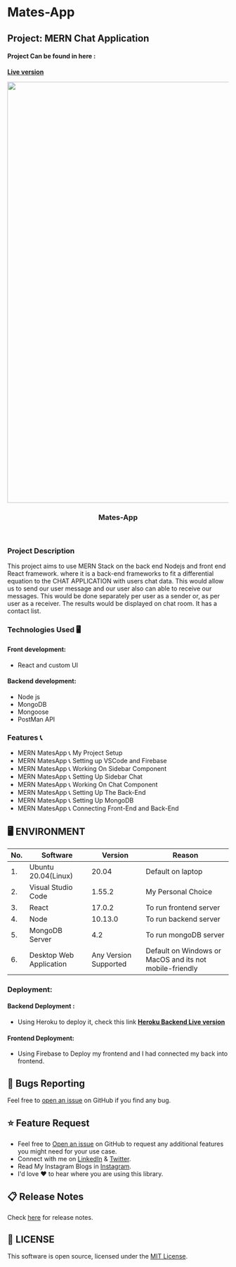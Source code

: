 # Mates-App

## Project: MERN Chat Application
#### Project Can be found in here :
 **[Live version](https://mates-app-f9323.web.app/)**
 <br>
<p align="center">
	
<img src="https://user-images.githubusercontent.com/57604500/121790708-525ff580-cbe2-11eb-8a13-d6fd09d680ee.png" width=956>
<br />
<h3 align="center">Mates-App</h3>
</p>

<br/>

### Project Description

This project aims to use MERN Stack on the back end Nodejs and front end React framework. where it is a back-end frameworks to fit a differential equation to the CHAT APPLICATION with users chat data. This would allow us to send our user message and our user also can able to receive our messages. This would be done separately per user as a sender or, as per user as a receiver. The results would be displayed on chat room. It has a contact list.

### Technologies Used 🖥

#### Front development:
 * React and custom UI

#### Backend development:

 * Node js
 * MongoDB
 * Mongoose
 * PostMan API

### Features 📞

 * MERN MatesApp 📞 My Project Setup
 * MERN MatesApp 📞 Setting up VSCode and Firebase
 * MERN MatesApp 📞 Working On Sidebar Component
 * MERN MatesApp 📞 Setting Up Sidebar Chat
 * MERN MatesApp 📞  Working On Chat Component
 * MERN MatesApp 📞 Setting Up The Back-End
 * MERN MatesApp 📞 Setting Up MongoDB
 * MERN MatesApp 📞 Connecting Front-End and Back-End

## 🖥 ENVIRONMENT

| No. | Software                  | Version | Reason                |
| --- | ------------------------- | ------- | --------------------- |
| 1.  | Ubuntu 20.04(Linux)       | 20.04   | Default on laptop     |
| 2.  | Visual Studio Code        | 1.55.2  | My Personal Choice    |
| 3.  | React                     | 17.0.2  | To run frontend server|
| 4.  | Node                      | 10.13.0 | To run backend server |
| 5.  | MongoDB Server            | 4.2     | To run mongoDB server |
| 6.  | Desktop Web Application| Any Version Supported | Default on Windows or MacOS and its not mobile-friendly |

### Deployment:

#### Backend Deployment :
 * Using Heroku to deploy it, check this link  **[Heroku Backend Live version](https://matesapp-backend-app.herokuapp.com/)**
 
 #### Frontend Deployment:
  * Using Firebase to Deploy my frontend and I had connected my back into frontend.

<a id="bug"></a>
## 🐛 Bugs Reporting
Feel free to [open an issue](https://github.com/codershona/chat-app/issues) on GitHub if you find any bug.

<a id="feature-request"></a>
## ⭐ Feature Request
- Feel free to [Open an issue](https://github.com/codershona/chat-app/issues) on GitHub to request any additional features you might need for your use case.  
- Connect with me on [LinkedIn](https://www.linkedin.com/in/techie-isl-f-b0157b1a5/) & [Twitter](https://twitter.com/BRupanzel).
- Read My Instagram Blogs in [Instagram](https://www.instagram.com/goldcodetech/).
- I'd love ❤️️ to hear where you are using this library.  

<a id="release-notes"></a>
## 📋 Release Notes
Check [here](https://github.com/codershona/chat-app/releases) for release notes.

<a id="license"></a>
## 📜 LICENSE
This software is open source, licensed under the [MIT License](https://github.com/codershona/chat-app/master).

